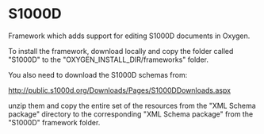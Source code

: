 S1000D
======

Framework which adds support for editing S1000D documents in Oxygen.

To install the framework, download locally and copy the folder called "S1000D" to the "OXYGEN_INSTALL_DIR/frameworks" folder.

You also need to download the S1000D schemas from:

http://public.s1000d.org/Downloads/Pages/S1000DDownloads.aspx

unzip them and copy the entire set of the resources from the "XML Schema package" directory to the corresponding "XML Schema package" from the "S1000D" framework folder.
